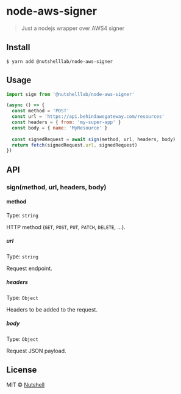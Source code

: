 # node-aws-signer

> Just a nodejs wrapper over AWS4 signer


## Install

```
$ yarn add @nutshelllab/node-aws-signer
```


## Usage

```js
import sign from '@nutshelllab/node-aws-signer'

(async () => {
  const method = 'POST'
  const url = 'https://api.behindawsgateway.com/resources'
  const headers = { from: 'my-super-app' }
  const body = { name: 'MyResource' }
  
  const signedRequest = await sign(method, url, headers, body)
  return fetch(signedRequest.url, signedRequest)
})
```


## API

### sign(method, url, headers, body)

#### method

Type: `string`

HTTP method (`GET`, `POST`, `PUT`, `PATCH`, `DELETE`, ...).

##### url

Type: `string`

Request endpoint.

##### headers

Type: `Object`

Headers to be added to the request.

##### body

Type: `Object`

Request JSON payload.


## License

MIT © [Nutshell](https://nutshell-lab.com)
